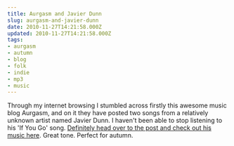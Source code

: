 ```yaml
---
title: Aurgasm and Javier Dunn
slug: aurgasm-and-javier-dunn
date: 2010-11-27T14:21:58.000Z
updated: 2010-11-27T14:21:58.000Z
tags:
- aurgasm
- autumn
- blog
- folk
- indie
- mp3
- music
---
```


Through my internet browsing I stumbled across firstly this awesome music blog Aurgasm, and on it they have posted two songs from a relatively unknown artist named Javier Dunn.  I haven't been able to stop listening to his 'If You Go' song.  <a href="http://aurgasm.us/2010/11/javier-dunn/" target="_blank">Definitely head over to the post and check out his music here</a>.  Great tone.  Perfect for autumn.  
